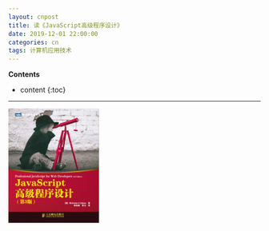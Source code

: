 ```yaml
---
layout: cnpost
title: 读《JavaScript高级程序设计》
date: 2019-12-01 22:00:00
categories: cn
tags: 计算机应用技术
--- 
```


__Contents__

* content
{:toc}



-------

<p>
    <img src="/images/professional-js-for-web-devs.jpg" width="36%">
</p>